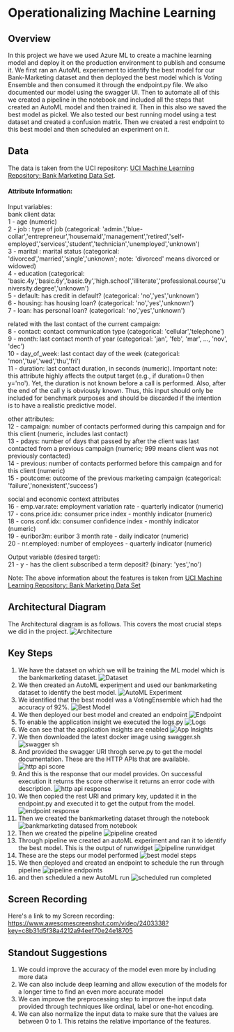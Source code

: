 # Operationalizing Machine Learning

## Overview
In this project we have we used Azure ML to create a machine learning model and deploy it on the production environment to publish and consume it. We first ran an AutoML experiement to identify the best model for our Bank-Marketing dataset and then deployed the best model which is Voting Ensemble and then consumed it through the endpoint.py file. We also documented our model using the swagger UI. Then to automate all of this we created a pipeline in the notebook and included all the steps that created an AutoML model and then trained it. Then in this also we saved the best model as pickel. We also tested our best running model using a test dataset and created a confusion matrix. Then we created a rest endpoint to this best model and then scheduled an experiment on it.

## Data
The data is taken from the UCI repository: [UCI Machine Learning Repository: Bank Marketing Data Set](https://archive.ics.uci.edu/ml/datasets/Bank+Marketing). 


#### Attribute Information:

Input variables:  
bank client data:  
1 - age (numeric)  
2 - job : type of job (categorical: 'admin.','blue-collar','entrepreneur','housemaid','management','retired','self-employed','services','student','technician','unemployed','unknown')  
3 - marital : marital status (categorical: 'divorced','married','single','unknown'; note: 'divorced' means divorced or widowed)  
4 - education (categorical: 'basic.4y','basic.6y','basic.9y','high.school','illiterate','professional.course','university.degree','unknown')  
5 - default: has credit in default? (categorical: 'no','yes','unknown')  
6 - housing: has housing loan? (categorical: 'no','yes','unknown')  
7 - loan: has personal loan? (categorical: 'no','yes','unknown')  

related with the last contact of the current campaign:  
8 - contact: contact communication type (categorical: 'cellular','telephone')  
9 - month: last contact month of year (categorical: 'jan', 'feb', 'mar', ..., 'nov', 'dec')  
10 - day_of_week: last contact day of the week (categorical: 'mon','tue','wed','thu','fri')  
11 - duration: last contact duration, in seconds (numeric). Important note: this attribute highly affects the output target (e.g., if duration=0 then y='no'). Yet, the duration is not known before a call is performed. Also, after the end of the call y is obviously known. Thus, this input should only be included for benchmark purposes and should be discarded if the intention is to have a realistic predictive model.  

other attributes:  
12 - campaign: number of contacts performed during this campaign and for this client (numeric, includes last contact)  
13 - pdays: number of days that passed by after the client was last contacted from a previous campaign (numeric; 999 means client was not previously contacted)  
14 - previous: number of contacts performed before this campaign and for this client (numeric)  
15 - poutcome: outcome of the previous marketing campaign (categorical: 'failure','nonexistent','success')  

social and economic context attributes  
16 - emp.var.rate: employment variation rate - quarterly indicator (numeric)  
17 - cons.price.idx: consumer price index - monthly indicator (numeric)  
18 - cons.conf.idx: consumer confidence index - monthly indicator (numeric)  
19 - euribor3m: euribor 3 month rate - daily indicator (numeric)  
20 - nr.employed: number of employees - quarterly indicator (numeric)  
  
Output variable (desired target):  
21 - y - has the client subscribed a term deposit? (binary: 'yes','no')

Note: The above information about the features is taken from [UCI Machine Learning Repository: Bank Marketing Data Set](https://archive.ics.uci.edu/ml/datasets/Bank+Marketing)



## Architectural Diagram
The Architectural diagram is as follows. This covers the most crucial steps we did in the project. 
![Architecture](architecture.png)

## Key Steps
1. We have the dataset on which we will be training the ML model which is the bankmarketing dataset.
![Dataset](1%20dataset.png)
2. We then created an AutoML experiment and used our bankmarketing dataset to identify the best model.
![AutoML Experiment](2%20automl%20finished.png)
3. We identified that the best model was a VotingEnsemble which had the accuracy of 92%.
![Best Model](3%20best%20model.png)
4. We then deployed our best model and created an endpoint
![Endpoint](4%20endpoint%20deployed.png)
5. To enable the application insight we executed the logs.py
![Logs](5%20logs.py.png)
6. We can see that the application insights are enabled
![App Insights](6%20app%20insight%20enabled.png)
7. We then downloaded the latest docker image using swagger.sh
![swagger sh](swagger%20sh.png)
9. And provided the swagger URI throgh serve.py to get the model documentation. These are the HTTP APIs that are available.
![http api score](7%20http%20api%20score.png)
10. And this is the response that our model provides. On successful execution it returns the score otherwise it returns an error code with description.
![http api response](8%20http%20api%20response.png)
11. We then copied the rest URI and primary key, updated it in the endpoint.py and executed it to get the output from the model.
![endpoint response](9%20endpoint%20response.png)
12. Then we created the bankmarketing dataset through the notebook
![bankmarketing datased from notebook](12%20bankmarketing%20datased%20from%20notebook.png)
13. Then we created the pipeline
![pipeline created](10%20pipeline%20created.png)
14. Through pipeline we created an autoML experiment and ran it to identify the best model. This is the output of runwidget
![pipeline runwidget](14%20pipeline%20runwidget.png)
15. These are the steps our model performed
![best model steps](best%20model%20steps.png)
16. We then deployed and created an endpoint to schedule the run through pipeline
![pipeline endpoints](11%20pipeline%20endpoints.png)
17. and then scheduled a new AutoML run
![scheduled run completed](16%20scheduled%20run%20completed.png)


## Screen Recording
Here's a link to my Screen recording: https://www.awesomescreenshot.com/video/2403338?key=c8b31d5f38a4212a94eef70e24e18705

## Standout Suggestions
1. We could improve the accuracy of the model even more by including more data
2. We can also include deep learning and allow execution of the models for a longer time to find an even more accurate model
3. We can improve the preprocessing step to improve the input data provided through techniques like ordinal, label or one-hot encoding.
4. We can also normalize the input data to make sure that the values are between 0 to 1. This retains the relative importance of the features.
